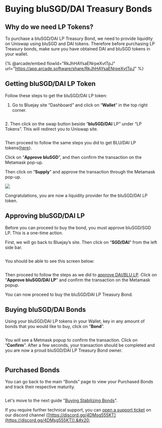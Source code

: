 # Buying bluSGD/DAI Treasury Bonds

## Why do we need LP Tokens?

To purchase a bluSGD/DAI LP Treasury Bond, we need to provide liquidity on Uniswap using bluSGD and DAI tokens. Therefore before purchasing LP Treasury bonds, make sure you have obtained DAI and bluSGD tokens in your wallet.

{% @arcade/embed flowId="RkJhHAYsaENrpeXvtTpJ" url="https://app.arcade.software/share/RkJhHAYsaENrpeXvtTpJ" %}

## Getting bluSGD/DAI LP Token

Follow these steps to get the bluSGD/DAI LP token:

1. Go to Bluejay site “Dashboard” and click on “**Wallet**” in the top right corner.

<figure><img src="../../.gitbook/assets/SCR-20221025-htq.png" alt=""><figcaption></figcaption></figure>

2\. Then click on the swap button beside “**bluSGD/DAI** LP” under “LP Tokens”. This will redirect you to Uniswap site.

<figure><img src="../../.gitbook/assets/SCR-20221025-l9d.png" alt=""><figcaption></figcaption></figure>

Then proceed to follow the same steps you did to get BLU/DAI LP tokens([here](broken-reference)).

Click on “**Approve bluSGD**”, and then confirm the transaction on the Metamask pop-up.

Then click on “**Supply**” and approve the transaction through the Metamask pop-up.

![](../../.gitbook/assets/supply\_1.png)

Congratulations, you are now a liquidity provider for the bluSGD/DAI LP token.

## Approving bluSGD/DAI LP

Before you can proceed to buy the bond, you must approve bluSGD/SGD LP. This is a one-time action.

First, we will go back to Bluejay’s site. Then click on “**SGD/DAI**” from the left side bar.

<figure><img src="../../.gitbook/assets/SCR-20221025-lda.png" alt=""><figcaption></figcaption></figure>

You should be able to see this screen below:

<figure><img src="../../.gitbook/assets/SCR-20221025-lmu.png" alt=""><figcaption></figcaption></figure>

Then proceed to follow the steps as we did to [approve DAI/BLU LP](broken-reference). Click on “**Approve bluSGD/DAI LP**” and confirm the transaction on the Metamask popup.

You can now proceed to buy the bluSGD/DAI LP Treasury Bond.

## Buying bluSGD/DAI Bonds

Using your bluSGD/DAI LP tokens in your Wallet, key in any amount of bonds that you would like to buy, click on “**Bond**”.

<figure><img src="../../.gitbook/assets/SCR-20221025-lqf.png" alt=""><figcaption></figcaption></figure>

You will see a Metmask popup to confirm the transaction. Click on “**Confirm**”. After a few seconds, your transaction should be completed and you are now a proud bluSGD/DAI LP Treasury Bond owner.

<figure><img src="../../.gitbook/assets/SCR-20221025-m8u.png" alt=""><figcaption></figcaption></figure>

## Purchased Bonds

You can go back to the main “Bonds” page to view your Purchased Bonds and track their respective maturity.

<figure><img src="../../.gitbook/assets/SCR-20221025-m9q.png" alt=""><figcaption></figcaption></figure>

Let's move to the next guide "[Buying Stabilizing Bonds](buying-stabilizing-bonds.md)".

If you require further technical support, you can [open a support ticket](broken-reference) on our discord channel ([https://discord.gg/4DMsg555KT](https://discord.gg/4DMsg555KT)).&#x20;
